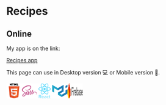 # Recipes



## Online

My app is on the link:

[Recipes app](https://tomaszslupik.github.io/recipes_app/)


This page can use in Desktop version 💻
or Mobile version 📱. 

<img src="https://raw.githubusercontent.com/devicons/devicon/master/icons/html5/html5-original-wordmark.svg"  width="40" height="40"><img src="https://raw.githubusercontent.com/devicons/devicon/master/icons/sass/sass-original.svg"  width="40" height="40"><img src="https://raw.githubusercontent.com/devicons/devicon/master/icons/react/react-original-wordmark.svg"  width="40" height="40"><img src="https://raw.githubusercontent.com/devicons/devicon/1119b9f84c0290e0f0b38982099a2bd027a48bf1/icons/materialui/materialui-original.svg"  width="40" height="40"><img src="https://raw.githubusercontent.com/gilbarbara/logos/master/logos/firebase.svg"  width="40" height="40">
